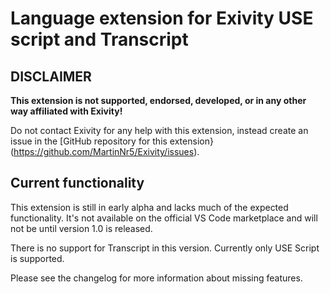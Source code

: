 # Language extension for Exivity USE script and Transcript

## DISCLAIMER
**This extension is not supported, endorsed, developed, or in any other way affiliated with Exivity!**

Do not contact Exivity for any help with this extension, instead create an issue in the [GitHub repository for this extension}(https://github.com/MartinNr5/Exivity/issues).

## Current functionality
This extension is still in early alpha and lacks much of the expected functionality. It's not available on the official VS Code marketplace and will not be until version 1.0 is released.

There is no support for Transcript in this version. Currently only USE Script is supported.

Please see the changelog for more information about missing features.